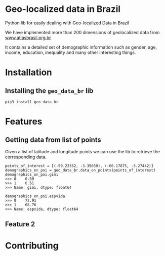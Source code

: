 # Geo-localized data in Brazil

Python lib for easily dealing with Geo-localized Data in Brazil

We have implemented more than 200 dimensions of geolocalized data from www.atlasbrasil.org.br

It contains a detailed set of demographic information such as gender, age, income, education, inequality and many other interesting things.

# Installation

## Installing the `geo_data_br` lib

    pip3 install geo_data_br

# Features

## Getting data from list of points

Given a list of latitude and longitude points we can use the lib to retrieve the corresponding data.

    points_of_interest = [(-59.23352, -3.35030), (-60.17875, -3.27442)]
    demographics_on_poi = geo_data_br.data_on_points(points_of_interest)
    demographics_on_poi.gini
    >>> 0    0.59
    >>> 1    0.51
    >>> Name: gini, dtype: float64

    demographics_on_poi.espvida
    >>> 0    72.91
    >>> 1    68.70
    >>> Name: espvida, dtype: float64


## Feature 2

# Contributing
